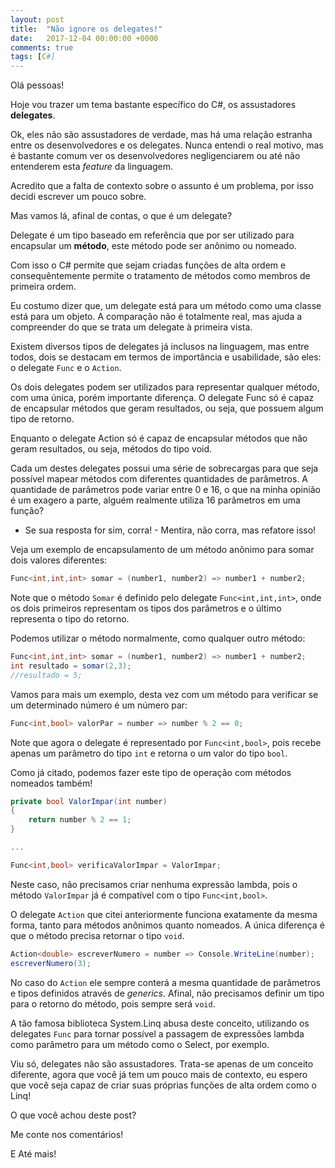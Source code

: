 ```yaml
---
layout: post
title:  "Não ignore os delegates!"
date:   2017-12-04 00:00:00 +0000
comments: true
tags: [C#]
---
```


Olá pessoas!

Hoje vou trazer um tema bastante específico do C#, os assustadores **delegates**.

Ok, eles não são assustadores de verdade, mas há uma relação estranha entre os desenvolvedores e os delegates. Nunca entendi o real motivo, mas é bastante comum ver os desenvolvedores negligenciarem ou até não entenderem esta *feature* da linguagem.

Acredito que a falta de contexto sobre o assunto é um problema, por isso decidi escrever um pouco sobre.

Mas vamos lá, afinal de contas, o que é um delegate?

Delegate é um tipo baseado em referência que por ser utilizado para encapsular um **método**, este método pode ser anônimo ou nomeado.

Com isso o C# permite que sejam criadas funções de alta ordem e consequêntemente permite o tratamento de métodos como membros de primeira ordem.

Eu costumo dizer que, um delegate está para um método como uma classe está para um objeto. A comparação não é totalmente real, mas ajuda a compreender do que se trata um delegate à primeira vista.

Existem diversos tipos de delegates já inclusos na linguagem, mas entre todos, dois se destacam em termos de importância e usabilidade, são eles: o delegate `Func` e o `Action`.

Os dois delegates podem ser utilizados para representar qualquer método, com uma única, porém importante diferença. O delegate Func só é capaz de encapsular métodos que geram resultados, ou seja, que possuem algum tipo de retorno.

Enquanto o delegate Action só é capaz de encapsular métodos que não geram resultados, ou seja, métodos do tipo void.

Cada um destes delegates possui uma série de sobrecargas para que seja possível mapear métodos com diferentes quantidades de parâmetros. A quantidade de parâmetros pode variar entre 0 e 16, o que na minha opinião é um exagero a parte, alguém realmente utiliza 16 parâmetros em uma função?

- Se sua resposta for sim, corra! - Mentira, não corra, mas refatore isso!

Veja um exemplo de encapsulamento de um método anônimo para somar dois valores diferentes:

```csharp
Func<int,int,int> somar = (number1, number2) => number1 + number2;
```
Note que o método `Somar` é definido pelo delegate `Func<int,int,int>`, onde os dois primeiros representam os tipos dos parâmetros e o último representa o tipo do retorno.

Podemos utilizar o método normalmente, como qualquer outro método:

```csharp
Func<int,int,int> somar = (number1, number2) => number1 + number2;
int resultado = somar(2,3);
//resultado = 5;
```

Vamos para mais um exemplo, desta vez com um método para verificar se um determinado número é um número par:

```csharp
Func<int,bool> valorPar = number => number % 2 == 0;
```

Note que agora o delegate é representado por `Func<int,bool>`, pois recebe apenas um parâmetro do tipo `int` e retorna o um valor do tipo `bool`.

Como já citado, podemos fazer este tipo de operação com métodos nomeados também!

```csharp
private bool ValorImpar(int number)
{
    return number % 2 == 1;
}

...

Func<int,bool> verificaValorImpar = ValorImpar;
```
Neste caso, não precisamos criar nenhuma expressão lambda, pois o método `ValorImpar` já é compatível com o tipo `Func<int,bool>`.

O delegate `Action` que citei anteriormente funciona exatamente da mesma forma, tanto para métodos anônimos quanto nomeados. A única diferença é que o método precisa retornar o tipo `void`.

```csharp
Action<double> escreverNumero = number => Console.WriteLine(number);
escreverNumero(3);
```

No caso do `Action` ele sempre conterá a mesma quantidade de parâmetros e tipos definidos através de *generics*. Afinal, não precisamos definir um tipo para o retorno do método, pois sempre será `void`.

A tão famosa biblioteca System.Linq abusa deste conceito, utilizando os delegates `Func` para tornar possível a passagem de expressões lambda como parâmetro para um método como o Select, por exemplo.

Viu só, delegates não são assustadores. Trata-se apenas de um conceito diferente, agora que você já tem um pouco mais de contexto, eu espero que você seja capaz de criar suas próprias funções de alta ordem como o Linq!

O que você achou deste post?

Me conte nos comentários!

E Até mais!